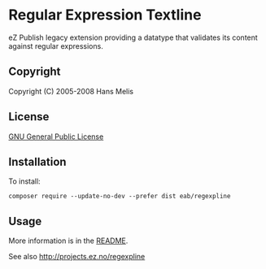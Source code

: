 Regular Expression Textline
===========================

eZ Publish legacy extension providing a datatype that validates its content against regular expressions.

## Copyright

Copyright (C) 2005-2008 Hans Melis

## License

[GNU General Public License](docs/license.txt)

## Installation

To install:

    composer require --update-no-dev --prefer dist eab/regexpline

## Usage

More information is in the [README](docs/readme.txt).

See also http://projects.ez.no/regexpline
